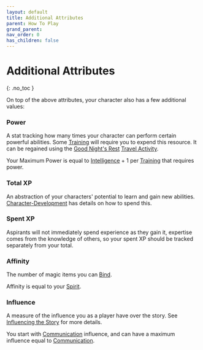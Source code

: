 ```yaml
---
layout: default
title: Additional Attributes
parent: How To Play
grand_parent: 
nav_order: 0
has_children: false
---
```

# Additional Attributes
{: .no_toc }

On top of the above attributes, your character also has a few additional values:
### Power
A stat tracking how many times your character can perform certain powerful abilities. Some [Training](Character-Development#Training) will require you to expend this resource. It can be regained using the [Good Night's Rest](Activities#Good%20Night's%20Rest) [Travel Activity](Activities#Travel%20Activity).

Your Maximum Power is equal to [Intelligence](Intelligence) + 1 per [Training](Character-Development#Training) that requires power.

### Total XP
An abstraction of your characters' potential to learn and gain new abilities. [Character-Development](Character-Development) has details on how to spend this.

### Spent XP
Aspirants will not immediately spend experience as they gain it, expertise comes from the knowledge of others, so your spent XP should be tracked separately from your total.

### Affinity
The number of magic items you can [Bind](Magic-Items#Binding).

Affinity is equal to your [Spirit](Spirit).

### Influence
A measure of the influence you as a player have over the story. See [Influencing the Story](Telling-The-Story#Influencing%20the%20Story) for more details.

You start with [Communication](Communication) influence, and can have a maximum influence equal to [Communication](Communication).
